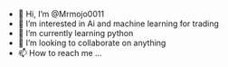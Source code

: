 - 👋 Hi, I’m @Mrmojo0011
- 👀 I’m interested in Ai and machine learning for trading
- 🌱 I’m currently learning python
- 💞️ I’m looking to collaborate on anything
- 📫 How to reach me ...

<!---
Mrmojo0011/Mrmojo0011 is a ✨ special ✨ repository because its `README.md` (this file) appears on your GitHub profile.
You can click the Preview link to take a look at your changes.
--->
